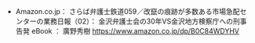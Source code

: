 - Amazon.co.jp： さらば弁護士鉄道059／改竄の痕跡が多数ある市場急配センターの業務日報（02）： 金沢弁護士会の30年VS金沢地方検察庁への刑事告発 eBook ： 廣野秀樹 https://www.amazon.co.jp/dp/B0C84WDYHV  


